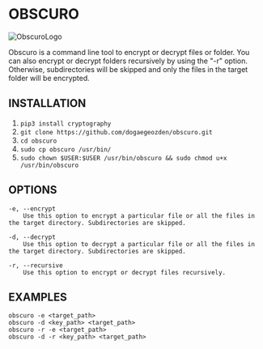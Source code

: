 # OBSCURO 

![ObscuroLogo](https://cdn.pixabay.com/photo/2017/07/26/11/47/magic-2541458_960_720.jpg)

Obscuro is a command line tool to encrypt or decrypt files or folder. You can also encrypt or decrypt folders recursively by using the "-r" option. Otherwise, subdirectories will be skipped and only the files in the target folder will be encrypted.

## INSTALLATION 
1) ```pip3 install cryptography```
2) ```git clone https://github.com/dogaegeozden/obscuro.git```
3) ```cd obscuro```
4) ```sudo cp obscuro /usr/bin/```
5) ```sudo chown $USER:$USER /usr/bin/obscuro && sudo chmod u+x /usr/bin/obscuro```

## OPTIONS
    -e, --encrypt 
        Use this option to encrypt a particular file or all the files in the target directory. Subdirectories are skipped.

    -d, --decrypt
        Use this option to decrypt a particular file or all the files in the target directory. Subdirectories are skipped.

    -r, --recursive
        Use this option to encrypt or decrypt files recursively.

## EXAMPLES
    obscuro -e <target_path>
    obscuro -d <key_path> <target_path>
    obscuro -r -e <target_path>
    obscuro -d -r <key_path> <target_path>
